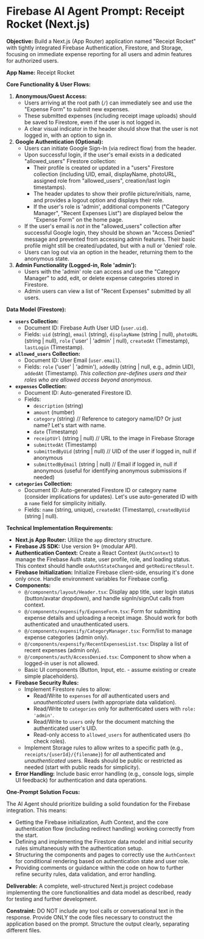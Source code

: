 # Firebase AI Agent Prompt: Receipt Rocket (Next.js)

**Objective:** Build a Next.js (App Router) application named "Receipt Rocket" with tightly integrated Firebase Authentication, Firestore, and Storage, focusing on immediate expense reporting for all users and admin features for authorized users.

**App Name:** Receipt Rocket

**Core Functionality & User Flows:**

1.  **Anonymous/Guest Access:**
    *   Users arriving at the root path (`/`) can immediately see and use the "Expense Form" to submit new expenses.
    *   These submitted expenses (including receipt image uploads) should be saved to Firestore, even if the user is not logged in.
    *   A clear visual indicator in the header should show that the user is not logged in, with an option to sign in.
2.  **Google Authentication (Optional):**
    *   Users can initiate Google Sign-In (via redirect flow) from the header.
    *   Upon successful login, if the user's email exists in a dedicated "allowed\_users" Firestore collection:
        *   Their profile is created or updated in a "users" Firestore collection (including UID, email, displayName, photoURL, assigned role from "allowed\_users", creation/last login timestamps).
        *   The header updates to show their profile picture/initials, name, and provides a logout option and displays their role.
        *   If the user's role is 'admin', additional components ("Category Manager", "Recent Expenses List") are displayed below the "Expense Form" on the home page.
    *   If the user's email is *not* in the "allowed\_users" collection after successful Google login, they should be shown an "Access Denied" message and prevented from accessing admin features. Their basic profile might still be created/updated, but with a null or 'denied' role.
    *   Users can log out via an option in the header, returning them to the anonymous state.
3.  **Admin Functionality (Logged-in, Role 'admin'):**
    *   Users with the 'admin' role can access and use the "Category Manager" to add, edit, or delete expense categories stored in Firestore.
    *   Admin users can view a list of "Recent Expenses" submitted by all users.

**Data Model (Firestore):**

*   **`users` Collection:**
    *   Document ID: Firebase Auth User UID (`user.uid`).
    *   Fields: `uid` (string), `email` (string), `displayName` (string | null), `photoURL` (string | null), `role` ('user' | 'admin' | null), `createdAt` (Timestamp), `lastLogin` (Timestamp).
*   **`allowed_users` Collection:**
    *   Document ID: User Email (`user.email`).
    *   Fields: `role` ('user' | 'admin'), `addedBy` (string | null, e.g., admin UID), `addedAt` (Timestamp). *This collection pre-defines users and their roles who are allowed access beyond anonymous.*
*   **`expenses` Collection:**
    *   Document ID: Auto-generated Firestore ID.
    *   Fields:
        *   `description` (string)
        *   `amount` (number)
        *   `category` (string) // Reference to category name/ID? Or just name? Let's start with name.
        *   `date` (Timestamp)
        *   `receiptUrl` (string | null) // URL to the image in Firebase Storage
        *   `submittedAt` (Timestamp)
        *   `submittedByUid` (string | null) // UID of the user if logged in, null if anonymous
        *   `submittedByEmail` (string | null) // Email if logged in, null if anonymous (useful for identifying anonymous submissions if needed)
*   **`categories` Collection:**
    *   Document ID: Auto-generated Firestore ID or category name (consider implications for updates). Let's use auto-generated ID with a `name` field for simplicity initially.
    *   Fields: `name` (string, unique), `createdAt` (Timestamp), `createdByUid` (string | null).

**Technical Implementation Requirements:**

*   **Next.js App Router:** Utilize the `app` directory structure.
*   **Firebase JS SDK:** Use version 9+ (modular API).
*   **Authentication Context:** Create a React Context (`AuthContext`) to manage the Firebase Auth state, user profile, role, and loading status. This context should handle `onAuthStateChanged` and `getRedirectResult`.
*   **Firebase Initialization:** Initialize Firebase client-side, ensuring it's done only once. Handle environment variables for Firebase config.
*   **Components:**
    *   `@/components/layout/Header.tsx`: Display app title, user login status (button/avatar dropdown), and handle signIn/signOut calls from context.
    *   `@/components/expensify/ExpenseForm.tsx`: Form for submitting expense details and uploading a receipt image. Should work for both authenticated and unauthenticated users.
    *   `@/components/expensify/CategoryManager.tsx`: Form/list to manage expense categories (admin only).
    *   `@/components/expensify/RecentExpensesList.tsx`: Display a list of recent expenses (admin only).
    *   `@/components/auth/AccessDenied.tsx`: Component to show when a logged-in user is not allowed.
    *   Basic UI components (Button, Input, etc. - assume existing or create simple placeholders).
*   **Firebase Security Rules:**
    *   Implement Firestore rules to allow:
        *   Read/Write to `expenses` for *all* authenticated users and *unauthenticated* users (with appropriate data validation).
        *   Read/Write to `categories` only for authenticated users with `role: 'admin'`.
        *   Read/Write to `users` only for the document matching the authenticated user's UID.
        *   Read-only access to `allowed_users` for authenticated users (to check roles).
    *   Implement Storage rules to allow writes to a specific path (e.g., `receipts/{userId}/{filename}`) for *all* authenticated and *unauthenticated* users. Reads should be public or restricted as needed (start with public reads for simplicity).
*   **Error Handling:** Include basic error handling (e.g., console logs, simple UI feedback) for authentication and data operations.

**One-Prompt Solution Focus:**

The AI Agent should prioritize building a solid foundation for the Firebase integration. This means:

*   Getting the Firebase initialization, Auth Context, and the core authentication flow (including redirect handling) working correctly from the start.
*   Defining and implementing the Firestore data model and initial security rules simultaneously with the authentication setup.
*   Structuring the components and pages to correctly use the `AuthContext` for conditional rendering based on authentication state and user role.
*   Providing comments or guidance within the code on how to further refine security rules, data validation, and error handling.

**Deliverable:** A complete, well-structured Next.js project codebase implementing the core functionalities and data model as described, ready for testing and further development.

**Constraint:** DO NOT include any tool calls or conversational text in the response. Provide ONLY the code files necessary to construct the application based on the prompt. Structure the output clearly, separating different files.